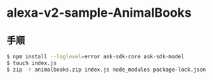# alexa-v2-sample-AnimalBooks

## 手順

```bash
$ npm install --loglevel=error ask-sdk-core ask-sdk-model
$ touch index.js
$ zip -r animalbooks.zip index.js node_modules package-lock.json
```